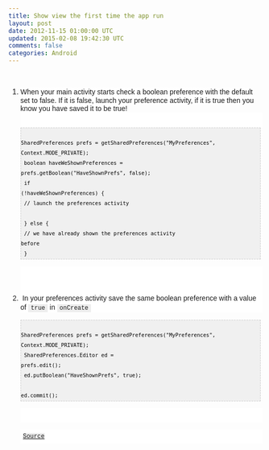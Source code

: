 ```yaml
---
title: Show view the first time the app run
layout: post
date: 2012-11-15 01:00:00 UTC
updated: 2015-02-08 19:42:30 UTC
comments: false
categories: Android
---
```

<br /><ol><li><span style="background-color: white; font-family: Arial, 'Liberation Sans', 'DejaVu Sans', sans-serif; font-size: 14px; line-height: 18px;">When your main activity starts check a boolean preference with the default set to false. If it is false, launch your preference activity, if it is true then you know you have saved it to be true!</span></li><div style="background-color: white; border-width: 0px; clear: both; font-family: Arial, 'Liberation Sans', 'DejaVu Sans', sans-serif; font-size: 14px; line-height: 18px; margin: 0px 0px 1em; padding: 0px; vertical-align: baseline; word-wrap: break-word;"><br /><pre style="background-image: URL(http://2.bp.blogspot.com/_z5ltvMQPaa8/SjJXr_U2YBI/AAAAAAAAAAM/46OqEP32CJ8/s320/codebg.gif); background: #f0f0f0; border: 1px dashed #CCCCCC; color: black; font-family: arial; font-size: 12px; height: auto; line-height: 20px; overflow: auto; padding: 0px; text-align: left; width: 99%;"><code style="color: black; word-wrap: normal;"> SharedPreferences prefs = getSharedPreferences("MyPreferences", Context.MODE_PRIVATE);  <br /> boolean haveWeShownPreferences = prefs.getBoolean("HaveShownPrefs", false);  <br /> if (!haveWeShownPreferences) {  <br />   // launch the preferences activity  <br /> } else {  <br />   // we have already shown the preferences activity before  <br /> }  </code></pre></div><div style="background-color: white; border-width: 0px; clear: both; font-family: Arial, 'Liberation Sans', 'DejaVu Sans', sans-serif; font-size: 14px; line-height: 18px; margin: 0px 0px 1em; padding: 0px; vertical-align: baseline; word-wrap: break-word;"><br /><br /><br /><li>&nbsp;In your preferences activity save the same boolean preference with a value of&nbsp;<code style="background-color: #eeeeee; border-width: 0px; font-family: Consolas, Menlo, Monaco, 'Lucida Console', 'Liberation Mono', 'DejaVu Sans Mono', 'Bitstream Vera Sans Mono', 'Courier New', monospace, serif; margin: 0px; padding: 1px 5px; vertical-align: baseline;">true</code>&nbsp;in&nbsp;<code style="background-color: #eeeeee; border-width: 0px; font-family: Consolas, Menlo, Monaco, 'Lucida Console', 'Liberation Mono', 'DejaVu Sans Mono', 'Bitstream Vera Sans Mono', 'Courier New', monospace, serif; margin: 0px; padding: 1px 5px; vertical-align: baseline;">onCreate</code></li></div><pre style="background-image: URL(http://2.bp.blogspot.com/_z5ltvMQPaa8/SjJXr_U2YBI/AAAAAAAAAAM/46OqEP32CJ8/s320/codebg.gif); background: #f0f0f0; border: 1px dashed #CCCCCC; color: black; font-family: arial; font-size: 12px; height: auto; line-height: 20px; overflow: auto; padding: 0px; text-align: left; width: 99%;"><code style="color: black; word-wrap: normal;"> SharedPreferences prefs = getSharedPreferences("MyPreferences", Context.MODE_PRIVATE);  <br /> SharedPreferences.Editor ed = prefs.edit();  <br /> ed.putBoolean("HaveShownPrefs", true);  <br /> ed.commit();  </code></pre><pre class="default prettyprint" style="background-color: white; border-width: 0px; font-family: Consolas, Menlo, Monaco, 'Lucida Console', 'Liberation Mono', 'DejaVu Sans Mono', 'Bitstream Vera Sans Mono', 'Courier New', monospace, serif; font-size: 14px; line-height: 18px; margin-bottom: 10px; max-height: 600px; overflow: auto; padding: 5px; vertical-align: baseline; width: auto;"><code style="background-color: #eeeeee; border-width: 0px; font-family: Consolas, Menlo, Monaco, 'Lucida Console', 'Liberation Mono', 'DejaVu Sans Mono', 'Bitstream Vera Sans Mono', 'Courier New', monospace, serif; margin: 0px; padding: 0px; vertical-align: baseline;"><br /></code></pre><pre class="default prettyprint" style="background-color: white; border-width: 0px; font-family: Consolas, Menlo, Monaco, 'Lucida Console', 'Liberation Mono', 'DejaVu Sans Mono', 'Bitstream Vera Sans Mono', 'Courier New', monospace, serif; font-size: 14px; line-height: 18px; margin-bottom: 10px; max-height: 600px; overflow: auto; padding: 5px; vertical-align: baseline; width: auto;"><code style="background-color: #eeeeee; border-width: 0px; font-family: Consolas, Menlo, Monaco, 'Lucida Console', 'Liberation Mono', 'DejaVu Sans Mono', 'Bitstream Vera Sans Mono', 'Courier New', monospace, serif; margin: 0px; padding: 0px; vertical-align: baseline;"><span class="pun" style="background-color: transparent; border-width: 0px; color: black; margin: 0px; padding: 0px; vertical-align: baseline;"><a href="http://stackoverflow.com/questions/5905240/showing-preference-screen-first-time-app-is-run-and-related-questions">Source</a></span></code></pre></ol>